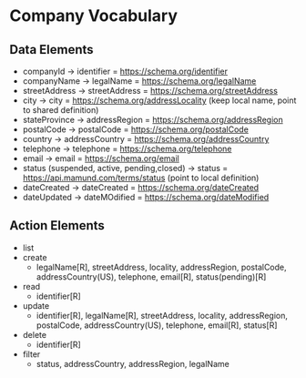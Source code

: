# Company Vocabulary

## Data Elements
 * companyId -> identifier = https://schema.org/identifier
 * companyName -> legalName = https://schema.org/legalName
 * streetAddress -> streetAddress = https://schema.org/streetAddress
 * city -> city = https://schema.org/addressLocality (keep local name, point to shared definition)
 * stateProvince -> addressRegion = https://schema.org/addressRegion
 * postalCode -> postalCode = https://schema.org/postalCode
 * country -> addressCountry = https://schema.org/addressCountry
 * telephone -> telephone = https://schema.org/telephone
 * email -> email = https://schema.org/email
 * status (suspended, active, pending,closed) -> status = https://api.mamund.com/terms/status (point to local definition)
 * dateCreated -> dateCreated = https://schema.org/dateCreated
 * dateUpdated -> dateMOdified = https://schema.org/dateModified

## Action Elements
 
 * list
 * create
   * legalName[R], streetAddress, locality, addressRegion, postalCode, 
      addressCountry(US), telephone, email[R], status(pending)[R]
 * read
   * identifier[R]
 * update
   * identifier[R], legalName[R], streetAddress, locality, addressRegion, 
      postalCode, addressCountry(US), telephone, email[R], status[R]
 * delete
   * identifier[R]
 * filter 
   * status, addressCountry, addressRegion, legalName

